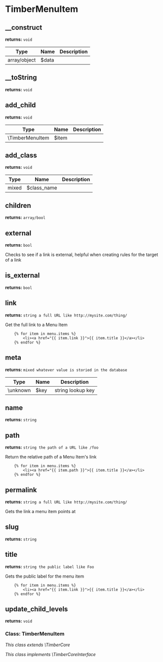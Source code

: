
# TimberMenuItem


## __construct
**returns:** `void`



Type | Name | Description
---- | ---- | -----------
array/object | $data | 


## __toString
**returns:** `void`




## add_child
**returns:** `void`



Type | Name | Description
---- | ---- | -----------
\TimberMenuItem | $item | 


## add_class
**returns:** `void`



Type | Name | Description
---- | ---- | -----------
mixed | $class_name | 


## children
**returns:** `array/bool`




## external
**returns:** `bool`

Checks to see if a link is external, helpful when creating rules for the target of a link


## is_external
**returns:** `bool`




## link
**returns:** `string a full URL like http://mysite.com/thing/`

Get the full link to a Menu Item

```twig
	{% for item in menu.items %}
	    <li><a href="{{ item.link }}">{{ item.title }}</a></li>
	{% endfor %}
```
## meta
**returns:** `mixed whatever value is storied in the database`



Type | Name | Description
---- | ---- | -----------
\unknown | $key | string lookup key


## name
**returns:** `string`




## path
**returns:** `string the path of a URL like /foo`

Return the relative path of a Menu Item's link

```twig
	{% for item in menu.items %}
	    <li><a href="{{ item.path }}">{{ item.title }}</a></li>
	{% endfor %}
```
## permalink
**returns:** `string a full URL like http://mysite.com/thing/`

Gets the link a menu item points at


## slug
**returns:** `string`




## title
**returns:** `string the public label like Foo`

Gets the public label for the menu item

```twig
	{% for item in menu.items %}
	    <li><a href="{{ item.link }}">{{ item.title }}</a></li>
	{% endfor %}
```
## update_child_levels
**returns:** `void`





### Class: TimberMenuItem



*This class extends \TimberCore*

*This class implements \TimberCoreInterface*

